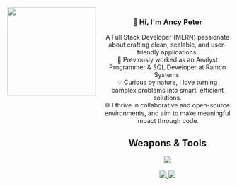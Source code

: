<div align="center" style="display: flex; align-items: flex-start; gap: 20px;">
  <div>
    <img src="https://i.imgflip.com/65efzo.gif" width="200" />
  </div>

  <div>
    <h3>👋 Hi, I'm Ancy Peter</h3>
    <p>
      A Full Stack Developer (MERN) passionate about crafting clean, scalable, and user-friendly applications.<br />
      🧠 Previously worked as an Analyst Programmer & SQL Developer at Ramco Systems.<br />
      💡 Curious by nature, I love turning complex problems into smart, efficient solutions.<br />
      🌐 I thrive in collaborative and open-source environments, and aim to make meaningful impact through code.
    </p>
    <h2> Weapons & Tools</h2>
    <a href="https://skillicons.dev">
      <img src="https://skillicons.dev/icons?i=js,ts,react,nextjs,nodejs,express,mongodb,tailwind,html,css,redux,bootstrap,git,github,vscode,postman,figma,java,python,c,nginx,aws,docker,vercel,firebase,jwt,socketio,webrtc,ejs,razorpay,multer" />
    </a>
    <br /><br />
    <a href="https://www.linkedin.com/in/ancy-peter-37ab2522b">
      <img src="https://img.shields.io/badge/LinkedIn-Profile-blue?logo=linkedin&style=for-the-badge" />
    </a>
    <a href="mailto:ancypeter2k@gmail.com">
      <img src="https://img.shields.io/badge/Email-Contact-red?logo=gmail&style=for-the-badge" />
    </a>
  </div>
</div>
